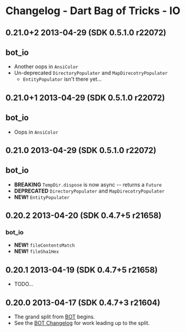 # Changelog - Dart Bag of Tricks - IO

## 0.21.0+2 2013-04-29 (SDK 0.5.1.0 r22072)

## bot_io

* Another oops in `AnsiColor`
* Un-deprecated `DirectoryPopulater` and `MapDirecotryPopulater`
    * `EntityPopulator` isn't there yet...

## 0.21.0+1 2013-04-29 (SDK 0.5.1.0 r22072)

## bot_io

* Oops in `AnsiColor`

## 0.21.0 2013-04-29 (SDK 0.5.1.0 r22072)

## bot_io

* **BREAKING** `TempDir.dispose` is now async -- returns a `Future`
* **DEPRECATED** `DirectoryPopulater` and `MapDirecotryPopulater`
* **NEW!** `EntityPopulater`

## 0.20.2 2013-04-20 (SDK 0.4.7+5 r21658)

### bot_io

* __NEW!__ `fileContentsMatch`
* __NEW!__ `fileSha1Hex`

## 0.20.1 2013-04-19 (SDK 0.4.7+5 r21658)

* TODO...

## 0.20.0 2013-04-17 (SDK 0.4.7+3 r21604)

* The grand split from [BOT](https://github.com/kevmoo/bot.dart) begins.
* See the [BOT Changelog](https://github.com/kevmoo/bot.dart/blob/master/changelog.md) for work leading up to the split.
